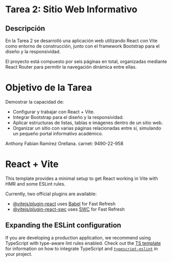 # Tarea 2: Sitio Web Informativo

## Descripción

En la Tarea 2 se desarrolló una aplicación web utilizando React con Vite como entorno de construcción, junto con el framework Bootstrap para el diseño y la responsividad.

El proyecto está compuesto por seis páginas en total, organizadas mediante React Router para permitir la navegación dinámica entre ellas.

# Objetivo de la Tarea

Demostrar la capacidad de:
* Configurar y trabajar con React + Vite.
* Integrar Bootstrap para el diseño y la responsividad.
* Aplicar estructuras de listas, tablas e imágenes dentro de un sitio web.
* Organizar un sitio con varias páginas relacionadas entre sí, simulando un pequeño portal informativo académico.



Anthony Fabian Ramirez Orellana. carnet: 9490-22-958

















# React + Vite

This template provides a minimal setup to get React working in Vite with HMR and some ESLint rules.

Currently, two official plugins are available:

- [@vitejs/plugin-react](https://github.com/vitejs/vite-plugin-react/blob/main/packages/plugin-react) uses [Babel](https://babeljs.io/) for Fast Refresh
- [@vitejs/plugin-react-swc](https://github.com/vitejs/vite-plugin-react/blob/main/packages/plugin-react-swc) uses [SWC](https://swc.rs/) for Fast Refresh

## Expanding the ESLint configuration

If you are developing a production application, we recommend using TypeScript with type-aware lint rules enabled. Check out the [TS template](https://github.com/vitejs/vite/tree/main/packages/create-vite/template-react-ts) for information on how to integrate TypeScript and [`typescript-eslint`](https://typescript-eslint.io) in your project.
